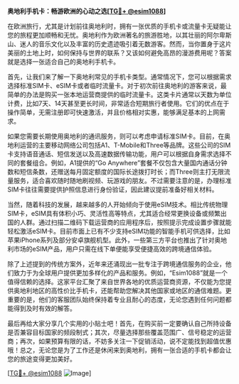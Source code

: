 **奥地利手机卡：畅游欧洲的心动之选[[TG💪+ @esim1088](https://t.me/s/esim1088)]**

在欧洲旅行，尤其是计划前往奥地利时，拥有一张优质的手机卡或流量卡无疑能让您的旅程更加顺畅和无忧。奥地利作为欧洲著名的旅游胜地，以其壮丽的阿尔卑斯山、迷人的音乐文化以及丰富的历史遗迹吸引着无数游客。然而，当你置身于这片美丽的土地上时，如何保持与世界的联系？又该如何避免高昂的漫游费用呢？答案就是选择一张适合自己的奥地利手机卡。

首先，让我们来了解一下奥地利常见的手机卡类型。通常情况下，您可以根据需求选择标准SIM卡、eSIM卡或者临时流量卡。对于初次前往奥地利的游客来说，最简单的办法是购买一张本地运营商提供的临时流量卡。这类卡片通常以天数为单位计费，比如7天、14天甚至更长时间，非常适合短期旅行者使用。它们的优点在于操作简单，无需注册即可快速激活，并且价格相对实惠，能够满足基本的上网需求。

如果您需要长期使用奥地利的通讯服务，则可以考虑申请标准SIM卡。目前，在奥地利运营的主要移动网络公司包括A1、T-Mobile和Three等品牌。这些公司的SIM卡支持语音通话、短信发送以及高速数据传输功能，用户可以根据自身需求选择不同的套餐组合。例如，A1提供的“Go Anywhere”套餐不仅包含大量国内通话分钟数和短信条数，还赠送每月固定额度的国际长途拨打时长；而Three则主打无限流量服务，适合喜欢随时随地刷视频、玩游戏的朋友。不过需要注意的是，办理标准SIM卡往往需要提供护照信息进行身份验证，因此建议提前准备好相关材料。

当然，随着科技的发展，越来越多的人开始倾向于使用eSIM技术。相比传统物理SIM卡，eSIM具有体积小巧、灵活性高等特点，尤其适合经常更换设备或频繁出国的人群。通过扫描二维码下载运营商的应用程序后，按照提示完成设置步骤就能轻松激活eSIM卡。目前市面上已有不少支持eSIM功能的智能手机可供选择，比如苹果iPhone系列及部分安卓旗舰机型。此外，一些第三方平台也推出了针对奥地利市场的eSIM产品，用户只需在线下单便能享受便捷高效的跨境通信体验。

除了上述提到的传统方案外，近年来还涌现出一批专注于跨境通信服务的企业，他们致力于为全球用户提供更加多样化的产品和服务。例如，“Esim1088”就是一个值得信赖的选择。这家平台汇聚了来自世界各地的优质运营商资源，不仅能为您提供奥地利地区的高性价比手机卡，还能帮助您解决其他国家或地区的通信难题。更重要的是，他们的客服团队始终保持着专业且耐心的态度，无论您遇到任何问题都能得到及时有效的解答。

最后再给大家分享几个实用的小贴士吧！首先，在购买前一定要确认自己所持设备是否兼容目标国家的频段制式；其次，尽量选择那些覆盖范围广、信号稳定的运营商；再次，如果预算有限的话，不妨多关注一下促销活动，说不定能找到超值优惠哦！总之，无论您是为了工作还是休闲来到奥地利，拥有一张合适的手机卡都会让您的旅途变得更加美好。

[[TG💪+ @esim1088](https://t.me/s/esim1088) ![Image](https://i.postimg.cc/4NQfJmqS/Snipaste-2025-05-13-00-14-12.png)]